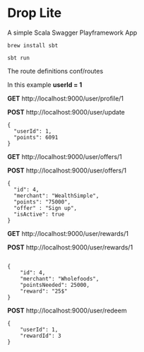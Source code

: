 # Drop Lite
A simple Scala Swagger Playframework App

`brew install sbt`

`sbt run`


The route definitions
conf/routes

In this example **userId = 1**

**GET** http://localhost:9000/user/profile/1

**POST** http://localhost:9000/user/update
```$xslt
{
  "userId": 1,
  "points": 6091
}
```

**GET** http://localhost:9000/user/offers/1

**POST** http://localhost:9000/user/offers/1
```$xslt
{
  "id": 4,
  "merchant": "WealthSimple",
  "points": "75000",
  "offer" : "Sign up",
  "isActive": true
}
```

**GET** http://localhost:9000/user/rewards/1

**POST** http://localhost:9000/user/rewards/1
```$xslt

{
    "id": 4,
    "merchant": "Wholefoods",
    "pointsNeeded": 25000,
    "reward": "25$"
}
```

**POST** http://localhost:9000/user/redeem
```$xslt
{
    "userId": 1,
    "rewardId": 3
}
```





